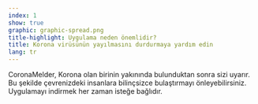 ```yaml
---
index: 1
show: true
graphic: graphic-spread.png
title-highlight: Uygulama neden önemlidir?
title: Korona virüsünün yayılmasını durdurmaya yardım edin
lang: tr
---
```


CoronaMelder, Korona olan birinin yakınında bulunduktan sonra sizi uyarır. Bu şekilde çevrenizdeki insanlara bilinçsizce bulaştırmayı önleyebilirsiniz. Uygulamayı indirmek her zaman isteğe bağlıdır.
